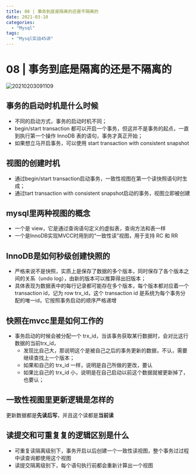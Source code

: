 ```yaml
---
title: 08 | 事务到底是隔离的还是不隔离的
date: 2021-03-10
categories:
  - "Mysql"
tags:
  - "Mysql实战45讲"
---
```


<!--more-->

# 08 | 事务到底是隔离的还是不隔离的

![20210203091109](http://pic.zero-tt.fun/note/20210203091109.png)

## 事务的启动时机是什么时候
* 不同的启动方式，事务的启动时机不同；
* begin/start transaction 都可以开启一个事务，但这并不是事务的起点，一直到执行第一个操作 InnoDB 表的语句，事务才真正开始；
* 如果想立马开启事务，可以使用 start transaction with consistent snapshot

## 视图的创建时机
* 通过begin/start transaction启动事务，一致性视图在第一个读快照语句时生成；
* 通过tart transaction with consistent snapshot启动的事务，视图立即被创建

## mysql里两种视图的概念
* 一个是 view，它是通过查询语句定义的虚拟表，查询方法和表一样
* 一个是InnoDB实现MVCC时用到的“一致性读”视图，用于支持 RC 和 RR

## InnoDB是如何秒级创建快照的
* 严格来说不是快照，实质上是保存了数据的多个版本，同时保存了各个版本之间的关系（undo log），由新的版本可以推算得出旧版本；
* 具体表现为数据表中的每行记录都可能存在多个版本，每个版本都对应着一个 transaction id，记为 row trx_id，这个 transaction id 是系统为每个事务分配的唯一id，它按照事务启动的顺序严格递增

## 快照在mvcc里是如何工作的
* 事务启动的时候会被分配一个 trx_id，当该事务获取某行数据时，会对比这行数据的当前trx_id，
    * 发现比自己大，那说明这个是被自己之后的事务更新的数据，不认，需要继续查找上一个版本；
    * 如果和自己的 trx_id 一样，说明是自己所做的更改，要认
    * 如果比自己的 trx_id 小，说明是在自己启动以前这个数据就被更新掉了，也要认；

## 一致性视图里更新逻辑是怎样的
更新数据都是**先读后写**，并且这个读都是**当前读**

## 读提交和可重复复的逻辑区别是什么

* 可重复读隔离级别下，事务开启以后创建一个一致性读视图，整个事务过过程中读查询都使用这个视图
* 读提交隔离级别下，每个语句执行前都会重新计算出一个视图